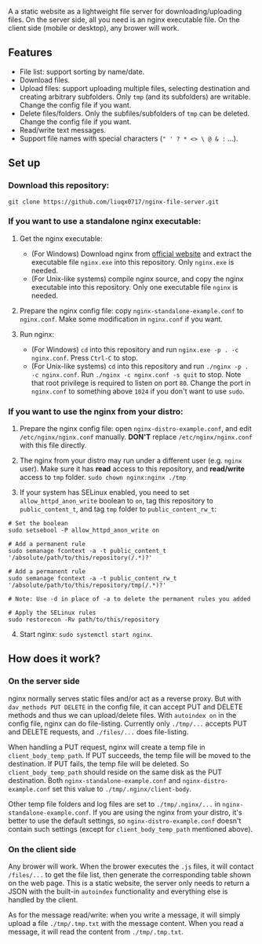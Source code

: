 A a static website as a lightweight file server for downloading/uploading files. On the server side, all you need is an nginx executable file. On the client side (mobile or desktop), any brower will work.

## Features
* File list: support sorting by name/date.
* Download files.
* Upload files: support uploading multiple files, selecting destination and creating arbitrary subfolders. Only `tmp` (and its subfolders) are writable. Change the config file if you want.
* Delete files/folders. Only the subfiles/subfolders of `tmp` can be deleted. Change the config file if you want.
* Read/write text messages.
* Support file names with special characters (`" ' ? * <> \ @ & :` ...).

## Set up

### Download this repository:
```
git clone https://github.com/liuqx0717/nginx-file-server.git
```

### If you want to use a standalone nginx executable:
1. Get the nginx executable:
    * (For Windows) Download nginx from [official website](http://nginx.org/en/download.html) and extract the executable file `nginx.exe` into this repository. Only `nginx.exe` is needed.
    * (For Unix-like systems) compile nginx source, and copy the nginx executable into this repository. Only one executable file `nginx` is needed.

2. Prepare the nginx config file: copy `nginx-standalone-example.conf` to `nginx.conf`. Make some modification in `nginx.conf` if you want.

3. Run nginx:
    * (For Windows) `cd` into this repository and run `nginx.exe -p . -c nginx.conf`. Press `Ctrl-C` to stop.
    * (For Unix-like systems) `cd` into this repository and run `./nginx -p . -c nginx.conf`. Run `./nginx -c nginx.conf -s quit` to stop. Note that root privilege is required to listen on port `80`. Change the port in `nginx.conf` to something above `1024` if you don't want to use `sudo`.

### If you want to use the nginx from your distro:

1. Prepare the nginx config file: open `nginx-distro-example.conf`, and edit `/etc/nginx/nginx.conf` manually. **DON'T** replace `/etc/nginx/nginx.conf` with this file directly.

2. The nginx from your distro may run under a different user (e.g. `nginx` user). Make sure it has **read** access to this repository, and **read/write** access to `tmp` folder. `sudo chown nginx:nginx ./tmp`

3. If your system has SELinux enabled, you need to set `allow_httpd_anon_write` boolean to `on`, tag this repository to `public_content_t`, and tag `tmp` folder to `public_content_rw_t`:
```
# Set the boolean
sudo setsebool -P allow_httpd_anon_write on

# Add a permanent rule
sudo semanage fcontext -a -t public_content_t '/absolute/path/to/this/repository(/.*)?'

# Add a permanent rule
sudo semanage fcontext -a -t public_content_rw_t '/absolute/path/to/this/repository/tmp(/.*)?'

# Note: Use -d in place of -a to delete the permanent rules you added

# Apply the SELinux rules
sudo restorecon -Rv path/to/this/repository
```

4. Start nginx: `sudo systemctl start nginx`.

## How does it work?

### On the server side
nginx normally serves static files and/or act as a reverse proxy. But with `dav_methods PUT DELETE` in the config file, it can accept PUT and DELETE methods and thus we can upload/delete files. With `autoindex on` in the config file, nginx can do file-listing. Currently only `./tmp/...` accepts PUT and DELETE requests, and `./files/...` does file-listing.

When handling a PUT request, nginx will create a temp file in `client_body_temp_path`. If PUT succeeds, the temp file will be moved to the destination. If PUT fails, the temp file will be deleted. So `client_body_temp_path` should reside on the same disk as the PUT destination. Both `nginx-standalone-example.conf` and `nginx-distro-example.conf` set this value to `./tmp/.nginx/client-body`.

Other temp file folders and log files are set to `./tmp/.nginx/...` in `nginx-standalone-example.conf`. If you are using the nginx from your distro, it's better to use the default settings, so `nginx-distro-example.conf` doesn't contain such settings (except for `client_body_temp_path` mentioned above).

### On the client side
Any brower will work. When the brower executes the `.js` files, it will contact `/files/...` to get the file list, then generate the corresponding table shown on the web page. This is a static website, the server only needs to return a JSON with the built-in `autoindex` functionality and everything else is handled by the client.

As for the message read/write: when you write a message, it will simply upload a file `./tmp/.tmp.txt` with the message content. When you read a message, it will read the content from `./tmp/.tmp.txt`.